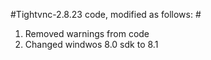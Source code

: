 
#Tightvnc-2.8.23 code, modified as follows: #

1. Removed warnings from code
2. Changed windwos 8.0 sdk to 8.1
